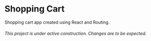 # Shopping Cart

Shopping cart app created using React and Routing.

###### This project is under active construction. Changes are to be expected.
